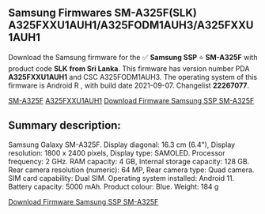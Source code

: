 <h2>Samsung Firmwares SM-A325F(SLK) A325FXXU1AUH1/A325FODM1AUH3/A325FXXU1AUH1</h2>
Download the Samsung firmware for the ✅ <strong>Samsung SSP </strong> ⭐ <strong>SM-A325F</strong> with product code <strong>SLK</strong> <strong> from Sri Lanka</strong>. This firmware has version number PDA <strong>A325FXXU1AUH1</strong> and CSC A325FODM1AUH3. The operating system of this firmware is Android R , with build date 2021-09-07. Changelist <strong>22267077</strong>.


[SM-A325F](https://samfirm.shop/samsung/model/SM-A325F)
[A325FXXU1AUH1](https://samfirm.shop/samsung/pda/A325FXXU1AUH1)
[Download Firmware Samsung SSP SM-A325F](https://samfirm.shop/samsung/firmware/453947)
<h2>Summary description:</h2>
<p>Samsung Galaxy SM-A325F. Display diagonal: 16.3 cm (6.4"), Display resolution: 1800 x 2400 pixels, Display type: SAMOLED. Processor frequency: 2 GHz. RAM capacity: 4 GB, Internal storage capacity: 128 GB. Rear camera resolution (numeric): 64 MP, Rear camera type: Quad camera. SIM card capability: Dual SIM. Operating system installed: Android 11. Battery capacity: 5000 mAh. Product colour: Blue. Weight: 184 g</p>


[Download Firmware Samsung SSP SM-A325F](https://samfirm.shop/samsung/firmware/453947)
